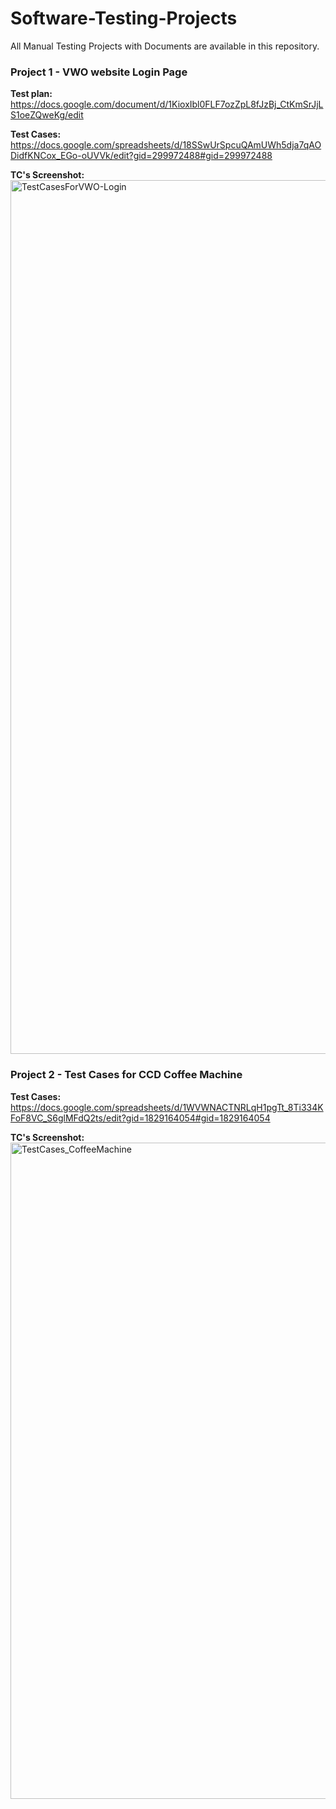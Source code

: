 # Software-Testing-Projects
All Manual Testing Projects with Documents are available in this repository.

### Project 1 - VWO website Login Page
**Test plan:** https://docs.google.com/document/d/1KioxIbl0FLF7ozZpL8fJzBj_CtKmSrJjLS1oeZQweKg/edit

**Test Cases:** https://docs.google.com/spreadsheets/d/18SSwUrSpcuQAmUWh5dja7qAODidfKNCox_EGo-oUVVk/edit?gid=299972488#gid=299972488

**TC's Screenshot:**
<img width="1398" alt="TestCasesForVWO-Login" src="https://github.com/janani-palaniammal/Software-Testing-Projects/assets/174934311/be763515-51f3-4e2b-aa3c-c7a6b1e9ea7d">

### Project 2 - Test Cases for CCD Coffee Machine
**Test Cases:** https://docs.google.com/spreadsheets/d/1WVWNACTNRLqH1pgTt_8Ti334KFoF8VC_S6glMFdQ2ts/edit?gid=1829164054#gid=1829164054

**TC's Screenshot:**
<img width="1050" alt="TestCases_CoffeeMachine" src="https://github.com/janani-palaniammal/Software-Testing-Projects/assets/174934311/edcde5a5-edd8-4a13-96f0-393b51e8f5ae">
